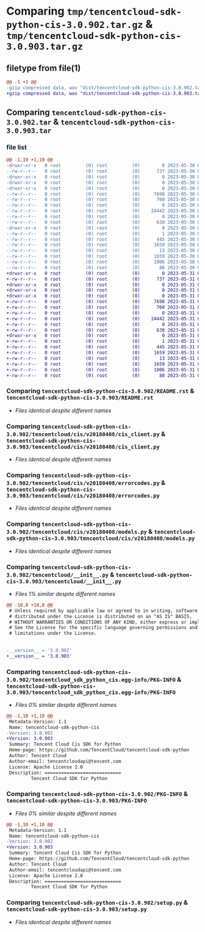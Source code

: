 # Comparing `tmp/tencentcloud-sdk-python-cis-3.0.902.tar.gz` & `tmp/tencentcloud-sdk-python-cis-3.0.903.tar.gz`

## filetype from file(1)

```diff
@@ -1 +1 @@
-gzip compressed data, was "dist/tencentcloud-sdk-python-cis-3.0.902.tar", last modified: Tue May 30 00:18:53 2023, max compression
+gzip compressed data, was "dist/tencentcloud-sdk-python-cis-3.0.903.tar", last modified: Wed May 31 02:07:02 2023, max compression
```

## Comparing `tencentcloud-sdk-python-cis-3.0.902.tar` & `tencentcloud-sdk-python-cis-3.0.903.tar`

### file list

```diff
@@ -1,19 +1,19 @@
-drwxr-xr-x   0 root         (0) root         (0)        0 2023-05-30 00:18:53.000000 tencentcloud-sdk-python-cis-3.0.902/
--rw-r--r--   0 root         (0) root         (0)      737 2023-05-30 00:18:53.000000 tencentcloud-sdk-python-cis-3.0.902/README.rst
-drwxr-xr-x   0 root         (0) root         (0)        0 2023-05-30 00:18:53.000000 tencentcloud-sdk-python-cis-3.0.902/tencentcloud/
-drwxr-xr-x   0 root         (0) root         (0)        0 2023-05-30 00:18:53.000000 tencentcloud-sdk-python-cis-3.0.902/tencentcloud/cis/
-drwxr-xr-x   0 root         (0) root         (0)        0 2023-05-30 00:18:53.000000 tencentcloud-sdk-python-cis-3.0.902/tencentcloud/cis/v20180408/
--rw-r--r--   0 root         (0) root         (0)     7698 2023-05-30 00:18:53.000000 tencentcloud-sdk-python-cis-3.0.902/tencentcloud/cis/v20180408/cis_client.py
--rw-r--r--   0 root         (0) root         (0)      760 2023-05-30 00:18:53.000000 tencentcloud-sdk-python-cis-3.0.902/tencentcloud/cis/v20180408/errorcodes.py
--rw-r--r--   0 root         (0) root         (0)        0 2023-05-30 00:18:53.000000 tencentcloud-sdk-python-cis-3.0.902/tencentcloud/cis/v20180408/__init__.py
--rw-r--r--   0 root         (0) root         (0)    24442 2023-05-30 00:18:53.000000 tencentcloud-sdk-python-cis-3.0.902/tencentcloud/cis/v20180408/models.py
--rw-r--r--   0 root         (0) root         (0)        0 2023-05-30 00:18:53.000000 tencentcloud-sdk-python-cis-3.0.902/tencentcloud/cis/__init__.py
--rw-r--r--   0 root         (0) root         (0)      630 2023-05-30 00:18:53.000000 tencentcloud-sdk-python-cis-3.0.902/tencentcloud/__init__.py
-drwxr-xr-x   0 root         (0) root         (0)        0 2023-05-30 00:18:53.000000 tencentcloud-sdk-python-cis-3.0.902/tencentcloud_sdk_python_cis.egg-info/
--rw-r--r--   0 root         (0) root         (0)        1 2023-05-30 00:18:53.000000 tencentcloud-sdk-python-cis-3.0.902/tencentcloud_sdk_python_cis.egg-info/dependency_links.txt
--rw-r--r--   0 root         (0) root         (0)      445 2023-05-30 00:18:53.000000 tencentcloud-sdk-python-cis-3.0.902/tencentcloud_sdk_python_cis.egg-info/SOURCES.txt
--rw-r--r--   0 root         (0) root         (0)     1659 2023-05-30 00:18:53.000000 tencentcloud-sdk-python-cis-3.0.902/tencentcloud_sdk_python_cis.egg-info/PKG-INFO
--rw-r--r--   0 root         (0) root         (0)       13 2023-05-30 00:18:53.000000 tencentcloud-sdk-python-cis-3.0.902/tencentcloud_sdk_python_cis.egg-info/top_level.txt
--rw-r--r--   0 root         (0) root         (0)     1659 2023-05-30 00:18:53.000000 tencentcloud-sdk-python-cis-3.0.902/PKG-INFO
--rw-r--r--   0 root         (0) root         (0)     1006 2023-05-30 00:18:53.000000 tencentcloud-sdk-python-cis-3.0.902/setup.py
--rw-r--r--   0 root         (0) root         (0)       88 2023-05-30 00:18:53.000000 tencentcloud-sdk-python-cis-3.0.902/setup.cfg
+drwxr-xr-x   0 root         (0) root         (0)        0 2023-05-31 02:07:02.000000 tencentcloud-sdk-python-cis-3.0.903/
+-rw-r--r--   0 root         (0) root         (0)      737 2023-05-31 02:07:02.000000 tencentcloud-sdk-python-cis-3.0.903/README.rst
+drwxr-xr-x   0 root         (0) root         (0)        0 2023-05-31 02:07:02.000000 tencentcloud-sdk-python-cis-3.0.903/tencentcloud/
+drwxr-xr-x   0 root         (0) root         (0)        0 2023-05-31 02:07:02.000000 tencentcloud-sdk-python-cis-3.0.903/tencentcloud/cis/
+drwxr-xr-x   0 root         (0) root         (0)        0 2023-05-31 02:07:02.000000 tencentcloud-sdk-python-cis-3.0.903/tencentcloud/cis/v20180408/
+-rw-r--r--   0 root         (0) root         (0)     7698 2023-05-31 02:07:02.000000 tencentcloud-sdk-python-cis-3.0.903/tencentcloud/cis/v20180408/cis_client.py
+-rw-r--r--   0 root         (0) root         (0)      760 2023-05-31 02:07:02.000000 tencentcloud-sdk-python-cis-3.0.903/tencentcloud/cis/v20180408/errorcodes.py
+-rw-r--r--   0 root         (0) root         (0)        0 2023-05-31 02:07:02.000000 tencentcloud-sdk-python-cis-3.0.903/tencentcloud/cis/v20180408/__init__.py
+-rw-r--r--   0 root         (0) root         (0)    24442 2023-05-31 02:07:02.000000 tencentcloud-sdk-python-cis-3.0.903/tencentcloud/cis/v20180408/models.py
+-rw-r--r--   0 root         (0) root         (0)        0 2023-05-31 02:07:02.000000 tencentcloud-sdk-python-cis-3.0.903/tencentcloud/cis/__init__.py
+-rw-r--r--   0 root         (0) root         (0)      630 2023-05-31 02:07:02.000000 tencentcloud-sdk-python-cis-3.0.903/tencentcloud/__init__.py
+drwxr-xr-x   0 root         (0) root         (0)        0 2023-05-31 02:07:02.000000 tencentcloud-sdk-python-cis-3.0.903/tencentcloud_sdk_python_cis.egg-info/
+-rw-r--r--   0 root         (0) root         (0)        1 2023-05-31 02:07:02.000000 tencentcloud-sdk-python-cis-3.0.903/tencentcloud_sdk_python_cis.egg-info/dependency_links.txt
+-rw-r--r--   0 root         (0) root         (0)      445 2023-05-31 02:07:02.000000 tencentcloud-sdk-python-cis-3.0.903/tencentcloud_sdk_python_cis.egg-info/SOURCES.txt
+-rw-r--r--   0 root         (0) root         (0)     1659 2023-05-31 02:07:02.000000 tencentcloud-sdk-python-cis-3.0.903/tencentcloud_sdk_python_cis.egg-info/PKG-INFO
+-rw-r--r--   0 root         (0) root         (0)       13 2023-05-31 02:07:02.000000 tencentcloud-sdk-python-cis-3.0.903/tencentcloud_sdk_python_cis.egg-info/top_level.txt
+-rw-r--r--   0 root         (0) root         (0)     1659 2023-05-31 02:07:02.000000 tencentcloud-sdk-python-cis-3.0.903/PKG-INFO
+-rw-r--r--   0 root         (0) root         (0)     1006 2023-05-31 02:07:02.000000 tencentcloud-sdk-python-cis-3.0.903/setup.py
+-rw-r--r--   0 root         (0) root         (0)       88 2023-05-31 02:07:02.000000 tencentcloud-sdk-python-cis-3.0.903/setup.cfg
```

### Comparing `tencentcloud-sdk-python-cis-3.0.902/README.rst` & `tencentcloud-sdk-python-cis-3.0.903/README.rst`

 * *Files identical despite different names*

### Comparing `tencentcloud-sdk-python-cis-3.0.902/tencentcloud/cis/v20180408/cis_client.py` & `tencentcloud-sdk-python-cis-3.0.903/tencentcloud/cis/v20180408/cis_client.py`

 * *Files identical despite different names*

### Comparing `tencentcloud-sdk-python-cis-3.0.902/tencentcloud/cis/v20180408/errorcodes.py` & `tencentcloud-sdk-python-cis-3.0.903/tencentcloud/cis/v20180408/errorcodes.py`

 * *Files identical despite different names*

### Comparing `tencentcloud-sdk-python-cis-3.0.902/tencentcloud/cis/v20180408/models.py` & `tencentcloud-sdk-python-cis-3.0.903/tencentcloud/cis/v20180408/models.py`

 * *Files identical despite different names*

### Comparing `tencentcloud-sdk-python-cis-3.0.902/tencentcloud/__init__.py` & `tencentcloud-sdk-python-cis-3.0.903/tencentcloud/__init__.py`

 * *Files 1% similar despite different names*

```diff
@@ -10,8 +10,8 @@
 # Unless required by applicable law or agreed to in writing, software
 # distributed under the License is distributed on an "AS IS" BASIS,
 # WITHOUT WARRANTIES OR CONDITIONS OF ANY KIND, either express or implied.
 # See the License for the specific language governing permissions and
 # limitations under the License.
 
 
-__version__ = '3.0.902'
+__version__ = '3.0.903'
```

### Comparing `tencentcloud-sdk-python-cis-3.0.902/tencentcloud_sdk_python_cis.egg-info/PKG-INFO` & `tencentcloud-sdk-python-cis-3.0.903/tencentcloud_sdk_python_cis.egg-info/PKG-INFO`

 * *Files 0% similar despite different names*

```diff
@@ -1,10 +1,10 @@
 Metadata-Version: 1.1
 Name: tencentcloud-sdk-python-cis
-Version: 3.0.902
+Version: 3.0.903
 Summary: Tencent Cloud Cis SDK for Python
 Home-page: https://github.com/TencentCloud/tencentcloud-sdk-python
 Author: Tencent Cloud
 Author-email: tencentcloudapi@tencent.com
 License: Apache License 2.0
 Description: ============================
         Tencent Cloud SDK for Python
```

### Comparing `tencentcloud-sdk-python-cis-3.0.902/PKG-INFO` & `tencentcloud-sdk-python-cis-3.0.903/PKG-INFO`

 * *Files 0% similar despite different names*

```diff
@@ -1,10 +1,10 @@
 Metadata-Version: 1.1
 Name: tencentcloud-sdk-python-cis
-Version: 3.0.902
+Version: 3.0.903
 Summary: Tencent Cloud Cis SDK for Python
 Home-page: https://github.com/TencentCloud/tencentcloud-sdk-python
 Author: Tencent Cloud
 Author-email: tencentcloudapi@tencent.com
 License: Apache License 2.0
 Description: ============================
         Tencent Cloud SDK for Python
```

### Comparing `tencentcloud-sdk-python-cis-3.0.902/setup.py` & `tencentcloud-sdk-python-cis-3.0.903/setup.py`

 * *Files identical despite different names*

